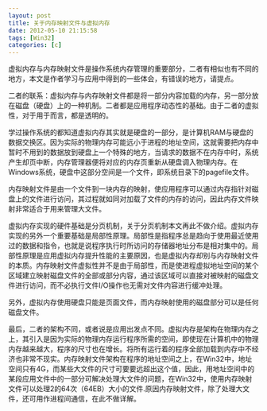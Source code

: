 ```yaml
---
layout: post
title: 关于内存映射文件与虚拟内存
date: 2012-05-10 21:15:58
tags: [Win32]
categories: [c]
---
```


虚拟内存与内存映射文件是操作系统内存管理的重要部分，二者有相似也有不同的地方，本文是作者学习与应用中得到的一些体会，有错误的地方，请提点。

二者的联系：虚拟内存与内存映射文件都是将一部分内容加载的内存，另一部分放在磁盘（硬盘）上的一种机制。二者都是应用程序动态性的基础。由于二者的虚拟性，对于用于而言，都是透明的。

学过操作系统的都知道虚拟内存其实就是硬盘的一部分，是计算机RAM与硬盘的数据交换区。因为实际的物理内存可能远小于进程的地址空间，这就需要把内存中暂时不用到的数据放到硬盘上一个特殊的地方，当请求的数据不在内存中时，系统产生却页中断，内存管理器便将对应的内存页重新从硬盘调入物理内存。在Windows系统，硬盘中这部分空间是一个文件，即系统目录下的pagefile文件。

内存映射文件是由一个文件到一块内存的映射，使应用程序可以通过内存指针对磁盘上的文件进行访问，其过程就如同对加载了文件的内存的访问，因此内存文件映射非常适合于用来管理大文件。

虚拟内存实现的硬件基础是分页机制，关于分页机制本文再此不做介绍。虚拟内存实现的另外一个重要基础是局部性原理。局部性是指程序总是趋向于使用最近使用过的数据和指令，也就是说程序执行时所访问的存储器地址分布是相对集中的。局部性原理是应用虚拟内存提升性能的主要原因，也是虚拟内存却别与内存映射文件的本质。内存映射文件虚拟性并不是由于局部性，而是使进程虚拟地址空间的某个区域建立映射磁盘文件的全部或部分内容，通过该区域可以直接对被映射的磁盘文件进行访问，而不必执行文件I/O操作也无需对文件内容进行缓冲处理。

另外，虚拟内存使用硬盘只能是页面文件，而内存映射使用的磁盘部分可以是任何磁盘文件。

最后，二者的架构不同，或者说是应用出发点不同。虚拟内存是架构在物理内存之上，其引入是因为实际的物理内存运行程序所需的空间，即使现在计算机中的物理内存越来越大，程序的尺寸也在增长。将所有运行着的程序全部加载到内存中不经济也非常不现实。内存映射文件架构在程序的地址空间之上，在Win32中，地址空间只有4G，而某些大文件的尺寸可要要远超出这个值，因此，用地址空间中的某段应用文件中的一部分可解决处理大文件的问题，在Win32中，使用内存映射文件可以处理2的64次（64EB）大小的文件.原因内存映射文件，除了处理大文件，还可用作进程间通信，在此不做详解。